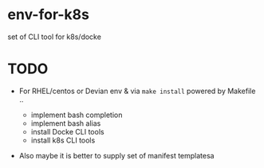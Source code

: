 # env-for-k8s
set of CLI tool for k8s/docke

# TODO
- For RHEL/centos or Devian env & via `make install` powered by Makefile .. 
    - implement bash completion
    - implement bash alias
    - install Docke CLI tools
    - install k8s CLI tools

- Also maybe it is better to supply set of manifest templatesa
